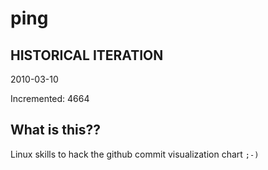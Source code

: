 # ping

## HISTORICAL ITERATION
2010-03-10

Incremented: 4664

## What is this?? 
Linux skills to hack the github commit visualization chart `;-)`
